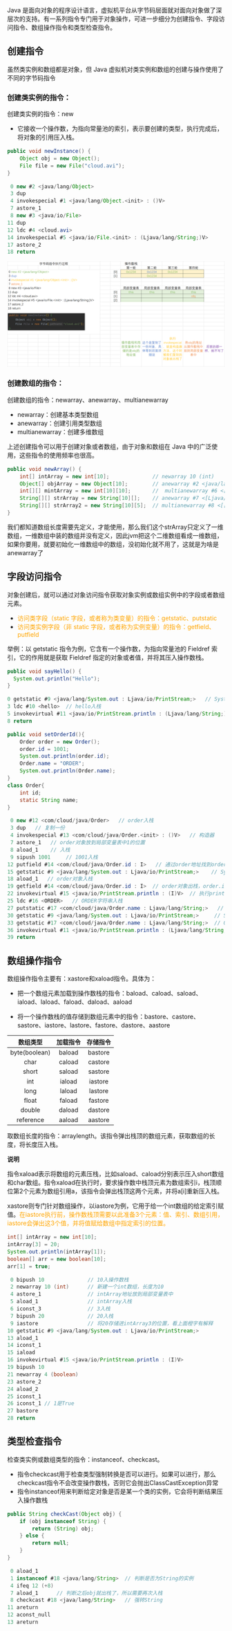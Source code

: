 Java 是面向对象的程序设计语言，虚拟机平台从字节码层面就对面向对象做了深层次的支持。有一系列指令专门用于对象操作，可进一步细分为创建指令、字段访问指令、数组操作指令和类型检查指令。

## 创建指令

虽然类实例和数组都是对象，但 Java 虚拟机对类实例和数组的创建与操作使用了不同的字节码指令

### 创建类实例的指令：

创建类实例的指令：new

- 它接收一个操作数，为指向常量池的索引，表示要创建的类型，执行完成后，将对象的引用压入栈。

```java
public void newInstance() {
    Object obj = new Object();
    File file = new File("cloud.avi");
}
```

```java
 0 new #2 <java/lang/Object>
 3 dup
 4 invokespecial #1 <java/lang/Object.<init> : ()V>
 7 astore_1
 8 new #3 <java/io/File>
11 dup
12 ldc #4 <cloud.avi>
14 invokespecial #5 <java/io/File.<init> : (Ljava/lang/String;)V>
17 astore_2
18 return
```

![image-20230508032350125](image/93.%E5%AF%B9%E8%B1%A1%E7%9A%84%E5%88%9B%E5%BB%BA%E4%B8%8E%E8%AE%BF%E9%97%AE%E6%8C%87%E4%BB%A4/image-20230508032350125.png)

### 创建数组的指令：

创建数组的指令：newarray、anewarray、multianewarray

- newarray：创建基本类型数组
- anewarray：创建引用类型数组
- multianewarray：创建多维数组

上述创建指令可以用于创建对象或者数组，由于对象和数组在 Java 中的广泛使用，这些指令的使用频率也很高。

```java
public void newArray() {
    int[] intArray = new int[10];              // newarray 10 (int)
    Object[] objArray = new Object[10];        // anewarray #2 <java/lang/Object>
    int[][] mintArray = new int[10][10];       //  multianewarray #6 <[[I> dim 2
    String[][] strArray = new String[10][];    // anewarray #7 <[Ljava/lang/String;>
    String[][] strArray2 = new String[10][5];  // multianewarray #8 <[[Ljava/lang/String;> dim 2
}
```

我们都知道数组长度需要先定义，才能使用，那么我们这个strArray只定义了一维数组，一维数组中装的数组并没有定义，因此jvm把这个二维数组看成一维数组，如果你要用，就要初始化一维数组中的数组，没初始化就不用了，这就是为啥是anewarray了



## 字段访问指令

对象创建后，就可以通过对象访问指令获取对象实例或数组实例中的字段或者数组元素。

- <font color="orange">访问类字段（static 字段，或者称为类变量）的指令：getstatic、putstatic</font>
- <font color="orange">访问类实例字段（非 static 字段，或者称为实例变量）的指令：getfield、putfield</font>

举例：以 getstatic 指令为例，它含有一个操作数，为指向常量池的 Fieldref 索引，它的作用就是获取 Fieldref 指定的对象或者值，并将其压入操作数栈。

```java
public void sayHello() {
  System.out.println("Hello"); 
}
```

```java
0 getstatic #9 <java/lang/System.out : Ljava/io/PrintStream;>   // System.out入栈
3 ldc #10 <hello>  // hello入栈
5 invokevirtual #11 <java/io/PrintStream.println : (Ljava/lang/String;)V> // 方法，新的栈帧，把System.out和hello都出栈
8 return
```



```java
public void setOrderId(){
    Order order = new Order();
    order.id = 1001;
    System.out.println(order.id);
    Order.name = "ORDER";
    System.out.println(Order.name);
}
class Order{
    int id;
    static String name;
}
```

```java
 0 new #12 <com/cloud/java/Order>   // order入栈
 3 dup   // 复制一份
 4 invokespecial #13 <com/cloud/java/Order.<init> : ()V>   // 构造器
 7 astore_1   // order对象放到局部变量表中1的位置
 8 aload_1    // 入栈
 9 sipush 1001     // 1001入栈
12 putfield #14 <com/cloud/java/Order.id : I>   // 通过order地址找到order，给order.id赋值
15 getstatic #9 <java/lang/System.out : Ljava/io/PrintStream;>    // System.out入栈
18 aload_1   // order对象入栈
19 getfield #14 <com/cloud/java/Order.id : I>  // order对象出栈，order.id入栈
22 invokevirtual #15 <java/io/PrintStream.println : (I)V>  // 执行println方法
25 ldc #16 <ORDER>   // ORDER字符串入栈
27 putstatic #17 <com/cloud/java/Order.name : Ljava/lang/String;>   // ORDER字符串出栈，赋值给静态变量name
30 getstatic #9 <java/lang/System.out : Ljava/io/PrintStream;>     // System.out入栈
33 getstatic #17 <com/cloud/java/Order.name : Ljava/lang/String;>  // Order.name入栈
36 invokevirtual #11 <java/io/PrintStream.println : (Ljava/lang/String;)V>  // 执行println方法
39 return
```



## 数组操作指令

数组操作指令主要有：xastore和xaload指令。具体为：

- 把一个数组元素加载到操作数栈的指令：baload、caload、saload、iaload、laload、faload、daload、aaload

- 将一个操作数栈的值存储到数组元素中的指令：bastore、castore、sastore、iastore、lastore、fastore、dastore、aastore

|   数组类型    | 加载指令 | 存储指令 |
| :-----------: | :------: | :------: |
| byte(boolean) |  baload  | bastore  |
|     char      |  caload  | castore  |
|     short     |  saload  | sastore  |
|      int      |  iaload  | iastore  |
|     long      |  laload  | lastore  |
|     float     |  faload  | fastore  |
|    double     |  daload  | dastore  |
|   reference   |  aaload  | aastore  |

取数组长度的指令：arraylength。该指令弹出栈顶的数组元素，获取数组的长度，将长度压入栈。

**说明**

指令xaload表示将数组的元素压栈，比如saload、caload分别表示压入short数组和char数组。指令xaload在执行时，要求操作数中栈顶元素为数组索引i，栈顶顺位第2个元素为数组引用a，该指令会弹出栈顶这两个元素，并将a[i]重新压入栈。

xastore则专门针对数组操作，以iastore为例，它用于给一个int数组的给定索引赋值。<font color="orange">在iastore执行前，操作数栈顶需要以此准备3个元素：值、索引、数组引用，iastore会弹出这3个值，并将值赋给数组中指定索引的位置。</font>

```java
int[] intArray = new int[10];
intArray[3] = 20;
System.out.println(intArray[1]);
boolean[] arr = new boolean[10];
arr[1] = true;
```

```java
 0 bipush 10              // 10入操作数栈
 2 newarray 10 (int)      // 新建一个int数组，长度为10
 4 astore_1               // intArray地址放到局部变量表中
 5 aload_1                // intArray入栈
 6 iconst_3               // 3入栈
 7 bipush 20              // 20入栈
 9 iastore                // 将20存储进intArray3的位置，看上面橙字有解释
10 getstatic #9 <java/lang/System.out : Ljava/io/PrintStream;>
13 aload_1
14 iconst_1
15 iaload
16 invokevirtual #15 <java/io/PrintStream.println : (I)V>
19 bipush 10
21 newarray 4 (boolean)
23 astore_2
24 aload_2
25 iconst_1
26 iconst_1 // 1是True
27 bastore
28 return
```

## 类型检查指令

检查类实例或数组类型的指令：instanceof、checkcast。

- 指令checkcast用于检查类型强制转换是否可以进行。如果可以进行，那么checkcast指令不会改变操作数栈，否则它会抛出ClassCastException异常
- 指令instanceof用来判断给定对象是否是某一个类的实例，它会将判断结果压入操作数栈

```java
public String checkCast(Object obj) {
    if (obj instanceof String) {
        return (String) obj;
    } else {
        return null;
    }
}
```

```java
 0 aload_1
 1 instanceof #18 <java/lang/String>  // 判断是否为String的实例
 4 ifeq 12 (+8)
 7 aload_1      // 判断之后obj就出栈了，所以需要再次入栈
 8 checkcast #18 <java/lang/String>   // 强转String
11 areturn
12 aconst_null
13 areturn
```

